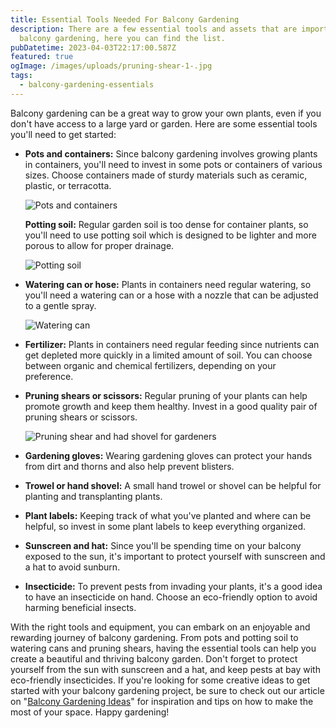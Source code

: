 ```yaml
---
title: Essential Tools Needed For Balcony Gardening
description: There are a few essential tools and assets that are important for
  balcony gardening, here you can find the list.
pubDatetime: 2023-04-03T22:17:00.587Z
featured: true
ogImage: /images/uploads/pruning-shear-1-.jpg
tags:
  - balcony-gardening-essentials
---
```

Balcony gardening can be a great way to grow your own plants, even if you don't have access to a large yard or garden. Here are some essential tools you'll need to get started:

* **Pots and containers:** Since balcony gardening involves growing plants in containers, you'll need to invest in some pots or containers of various sizes. Choose containers made of sturdy materials such as ceramic, plastic, or terracotta.

  ![Pots and containers](/images/uploads/planters-and-containers-1-.jpg)

  **Potting soil:** Regular garden soil is too dense for container plants, so you'll need to use potting soil which is designed to be lighter and more porous to allow for proper drainage.

  ![Potting soil](/images/uploads/potting-soil-1-.jpg)
* **Watering can or hose:** Plants in containers need regular watering, so you'll need a watering can or a hose with a nozzle that can be adjusted to a gentle spray.

  ![Watering can](/images/uploads/watering-can-1-.jpg)
* **Fertilizer:** Plants in containers need regular feeding since nutrients can get depleted more quickly in a limited amount of soil. You can choose between organic and chemical fertilizers, depending on your preference.
* **Pruning shears or scissors:** Regular pruning of your plants can help promote growth and keep them healthy. Invest in a good quality pair of pruning shears or scissors.

  ![Pruning shear and had shovel for gardeners](/images/uploads/pruning-shear-1-.jpg)
* **Gardening gloves:** Wearing gardening gloves can protect your hands from dirt and thorns and also help prevent blisters.
* **Trowel or hand shovel:** A small hand trowel or shovel can be helpful for planting and transplanting plants.
* **Plant labels:** Keeping track of what you've planted and where can be helpful, so invest in some plant labels to keep everything organized.
* **Sunscreen and hat:** Since you'll be spending time on your balcony exposed to the sun, it's important to protect yourself with sunscreen and a hat to avoid sunburn.
* **Insecticide:** To prevent pests from invading your plants, it's a good idea to have an insecticide on hand. Choose an eco-friendly option to avoid harming beneficial insects.

With the right tools and equipment, you can embark on an enjoyable and rewarding journey of balcony gardening. From pots and potting soil to watering cans and pruning shears, having the essential tools can help you create a beautiful and thriving balcony garden. Don't forget to protect yourself from the sun with sunscreen and a hat, and keep pests at bay with eco-friendly insecticides. If you're looking for some creative ideas to get started with your balcony gardening project, be sure to check out our article on "[Balcony Gardening Ideas](https://urbangardener.wiki/posts/balcony-gardening-ideas-w-plant--planter-tips/)" for inspiration and tips on how to make the most of your space. Happy gardening!